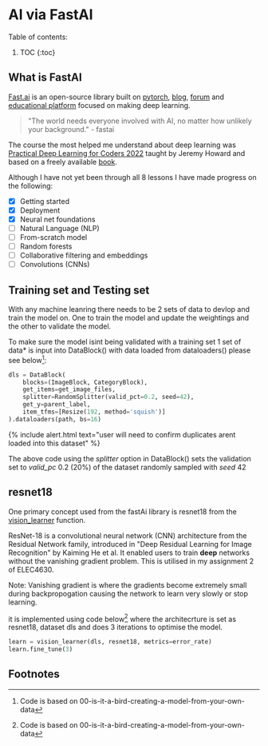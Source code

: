 # AI via FastAI



Table of contents:

1. TOC
{:toc}


## What is FastAI
[Fast.ai](https://www.fast.ai/about.html) is an open-source library built on [pytorch](https://pytorch.org/), [blog](https://www.fast.ai/), [forum](https://forums.fast.ai/) and [educational platform](https://www.fast.ai/#category=courses) focused on making deep learning.

> "The world needs everyone involved with AI, no matter how unlikely your background." - fastai

The course the most helped me understand about deep learning was [Practical Deep Learning for Coders 2022](https://www.fast.ai/posts/2022-07-21-dl-coders-22.html) taught by Jeremy Howard and based on a freely available [book](https://github.com/fastai/fastbook/).

Although I have not yet been through all 8 lessons I have made progress on the following:

- [x]  Getting started
- [x]  Deployment
- [x]  Neural net foundations
- [ ]  Natural Language (NLP)
- [ ]  From-scratch model
- [ ]  Random forests
- [ ]  Collaborative filtering and embeddings
- [ ]  Convolutions (CNNs)

## Training set and Testing set
With any machine leanring there needs to be 2 sets of data to devlop and train the model on. One to train the model and update the weightings and the other to validate the model.

To make sure the model isint being validated with a training set 1 set of data* is input into DataBlock() with data loaded from dataloaders() please see below[^1]:


```python
dls = DataBlock(
    blocks=(ImageBlock, CategoryBlock), 
    get_items=get_image_files, 
    splitter=RandomSplitter(valid_pct=0.2, seed=42),
    get_y=parent_label,
    item_tfms=[Resize(192, method='squish')]
).dataloaders(path, bs=16)
```
{% include alert.html text="user will need to confirm duplicates arent loaded into this dataset" %}

The above code using the *splitter* option in DataBlock() sets the validation set to *valid_pc* 0.2 (20%)  of the dataset randomly sampled with *seed* 42

## resnet18
One primary concept used from the fastAi library is resnet18 from the [vision_learner](https://docs.fast.ai/vision.learner.html) function.

ResNet-18 is a convolutional neural network (CNN) architecture from the Residual Network family, introduced in "Deep Residual Learning for Image Recognition" by Kaiming He et al. It enabled users to train **deep** networks without the vanishing gradient problem. This is utilised in my assignment 2 of ELEC4630.

Note: Vanishing gradient is where the gradients become extremely small during backpropogation causing the network to learn very slowly or stop learning.

it is implemented using code below[^1] where the architecrture is set as resnet18, dataset dls and does 3 iterations to optimise the model. 
```python
learn = vision_learner(dls, resnet18, metrics=error_rate)
learn.fine_tune(3)
```

## Footnotes

[^1]: Code is based on 00-is-it-a-bird-creating-a-model-from-your-own-data


